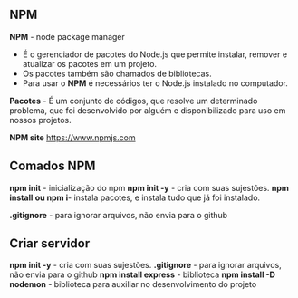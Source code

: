 ## NPM
**NPM** - node package manager
- É o gerenciador de pacotes do Node.js que permite instalar, remover e atualizar os pacotes em um projeto.
- Os pacotes também são chamados de bibliotecas.
- Para usar o **NPM** é necessários ter o Node.js instalado no computador.

**Pacotes** - É um conjunto de códigos, que resolve um determinado problema, que foi desenvolvido por alguém e disponibilizado para uso em nossos projetos.

**NPM site** https://www.npmjs.com

## **Comados NPM**

**npm init** - inicialização do npm
**npm init -y** - cria com suas sujestões.
**npm install** **ou npm i**- instala pacotes, e instala tudo que já foi instalado.

**.gitignore** - para ignorar arquivos, não envia para o github

## Criar servidor

**npm init -y** - cria com suas sujestões.
**.gitignore** - para ignorar arquivos, não envia para o github
**npm install express** - biblioteca
**npm install -D nodemon** - biblioteca para auxiliar no desenvolvimento do projeto
